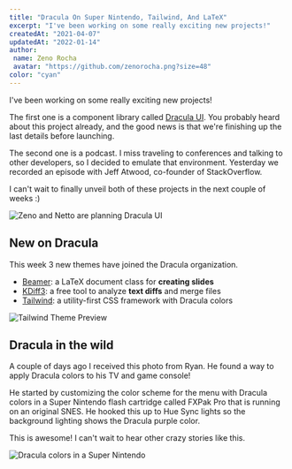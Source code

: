 ```yaml
---
title: "Dracula On Super Nintendo, Tailwind, And LaTeX"
excerpt: "I've been working on some really exciting new projects!"
createdAt: "2021-04-07"
updatedAt: "2022-01-14"
author:
 name: Zeno Rocha
 avatar: "https://github.com/zenorocha.png?size=48"
color: "cyan"
---
```


I've been working on some really exciting new projects!

The first one is a component library called [Dracula UI](/ui). You probably heard about this project already, and the good news is that we're finishing up the last details before launching.

The second one is a podcast. I miss traveling to conferences and talking to other developers, so I decided to emulate that environment. Yesterday we recorded an episode with Jeff Atwood, co-founder of StackOverflow.

I can't wait to finally unveil both of these projects in the next couple of weeks :)

![Zeno and Netto are planning Dracula UI](/static/img/blog/dracula-on-super-nintendo-tailwind-and-latex-a.jpg)

## New on Dracula

This week 3 new themes have joined the Dracula organization.

- [Beamer](/beamer): a LaTeX document class for **creating slides**
- [KDiff3](/kdiff3): a free tool to analyze **text diffs** and merge files
- [Tailwind](/tailwind): a utility-first CSS framework with Dracula colors

![Tailwind Theme Preview](/static/img/blog/dracula-on-super-nintendo-tailwind-and-latex-b.png)

## Dracula in the wild

A couple of days ago I received this photo from Ryan. He found a way to apply Dracula colors to his TV and game console!

He started by customizing the color scheme for the menu with Dracula colors in a Super Nintendo flash cartridge called FXPak Pro that is running on an original SNES. He hooked this up to Hue Sync lights so the background lighting shows the Dracula purple color.

This is awesome! I can't wait to hear other crazy stories like this.

![Dracula colors in a Super Nintendo](/static/img/blog/dracula-on-super-nintendo-tailwind-and-latex-c.jpg)
